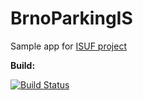 # BrnoParkingIS
Sample app for <a href="https://github.com/JanRajnoha/ISUF">ISUF project</a>

**Build:**

[![Build Status](https://goid.visualstudio.com/ISUF/_apis/build/status/JanRajnoha.EmployeeIS?branchName=master)](https://goid.visualstudio.com/ISUF/_build/latest?definitionId=14&branchName=master)
